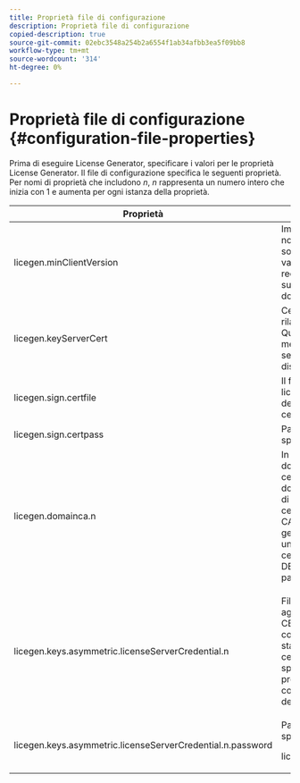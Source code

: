```yaml
---
title: Proprietà file di configurazione
description: Proprietà file di configurazione
copied-description: true
source-git-commit: 02ebc3548a254b2a6554f1ab34afbb3ea5f09bb8
workflow-type: tm+mt
source-wordcount: '314'
ht-degree: 0%

---
```


# Proprietà file di configurazione {#configuration-file-properties}

Prima di eseguire License Generator, specificare i valori per le proprietà License Generator. Il file di configurazione specifica le seguenti proprietà. Per nomi di proprietà che includono *n*, *n* rappresenta un numero intero che inizia con 1 e aumenta per ogni istanza della proprietà.

<table frame="all" colsep="1" rowsep="1" class="+ topic/table adobe-d/table " id="table_qk1_rry_n4"> 
 <thead class="- topic/thead "> 
  <tr rowsep="1" class="- topic/row "> 
   <th colname="1" class="- topic/entry entry"> Proprietà </th> 
   <th colname="2" class="- topic/entry entry"> Descrizione </th> 
  </tr> 
 </thead>
 <tbody class="- topic/tbody "> 
  <tr rowsep="1" class="- topic/row "> 
   <td colname="1" class="- topic/entry "><span class="+ topic/ph pr-d/codeph codeph"> licegen.minClientVersion</span> </td> 
   <td colname="2" class="- topic/entry "> Imposta la versione client minima supportata. Se non è impostato, per impostazione predefinita sono supportate tutte le versioni. Impostare questo valore per controllare il modo in cui i client meno recenti rispondono ai requisiti di licenza non supportati. Specifica x (ad Adobe Access x.0) dove x è il numero della versione principale. </td> 
  </tr> 
  <tr rowsep="1" class="- topic/row "> 
   <td colname="1" class="- topic/entry "><span class="+ topic/ph pr-d/codeph codeph"> licegen.keyServerCert</span> </td> 
   <td colname="2" class="- topic/entry "> Certificato server chiavi (certificato server licenze rilasciato da un Adobe utilizzato dal server chiavi). Questo certificato viene utilizzato solo se i metadati o i criteri indicano che è necessario un server chiavi per la consegna delle chiavi ai dispositivi iOS. </td> 
  </tr> 
  <tr rowsep="1" class="- topic/row "> 
   <td colname="1" class="- topic/entry "><span class="+ topic/ph pr-d/codeph codeph"> licegen.sign.certfile</span> </td> 
   <td colname="2" class="- topic/entry "> Il file PKCS12 contenente le credenziali del server licenze per la firma delle licenze. Questa proprietà deve fare riferimento a un file .pfx contenente un certificato e una chiave privata. </td> 
  </tr> 
  <tr rowsep="1" class="- topic/row "> 
   <td colname="1" class="- topic/entry "><span class="+ topic/ph pr-d/codeph codeph"> licegen.sign.certpass</span> </td> 
   <td colname="2" class="- topic/entry ">Password utilizzata per proteggere il file specificato da <span class="+ topic/ph pr-d/codeph codeph"> licegen.sign.certfile.</span> </td> 
  </tr> 
  <tr rowsep="1" class="- topic/row "> 
   <td colname="1" class="- topic/entry "><span class="+ topic/ph pr-d/codeph codeph">licegen.domainca.n</span> </td> 
   <td colname="2" class="- topic/entry "> In caso di generazione di licenze con limiti di dominio, è necessario specificare uno o più certificati CA di dominio per indicare le autorità di dominio considerate attendibili da questo emittente di licenze. Se il destinatario della licenza è un certificato di dominio non rilasciato da una delle CA di dominio specificate, non è possibile generare una licenza. Questa proprietà specifica un file con estensione cer contenente solo il certificato (è possibile utilizzare il formato PEM o DER). n deve aumentare in modo monotono, a partire da 1. </td> 
  </tr> 
  <tr rowsep="1" class="- topic/row "> 
   <td colname="1" class="- topic/entry "><span class="+ topic/ph pr-d/codeph codeph">licegen.keys.asymmetric.licenseServerCredential.n</span> </td> 
   <td colname="2" class="- topic/entry "> <p class="- topic/p ">File PKCS12 opzionale contenente credenziali aggiuntive del server licenze per decrittografare il CEK nei metadati e nei criteri. È possibile configurare credenziali aggiuntive se il contenuto è stato precedentemente compilato con un certificato del server licenze diverso da quello specificato da <span class="codeph"> licegen.sign.certfile</span>. Questa proprietà deve fare riferimento a un <span class="filepath"> .pfx</span> file contenente un certificato e una chiave privata. n deve aumentare in modo monotono, a partire da 1. </p> </td> 
  </tr> 
  <tr rowsep="0" class="- topic/row "> 
   <td colname="1" class="- topic/entry "><span class="+ topic/ph pr-d/codeph codeph">licegen.keys.asymmetric.licenseServerCredential.n.password</span> </td> 
   <td colname="2" class="- topic/entry ">Password utilizzata per proteggere il file specificato da: <p><span class="+ topic/ph pr-d/codeph codeph"> licegen.keys.asymmetric.licenseServerCredential.n</span> </p> </td> 
  </tr> 
 </tbody> 
</table>
